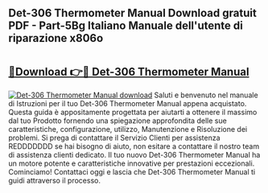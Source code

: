 ## Det-306 Thermometer Manual Download gratuit PDF - Part-5Bg Italiano Manuale dell'utente di riparazione x806o

# <h2><a href="http://dffw0zn.blite.top/?on=Det-306+Thermometer+Manual">🔗Download 👉🔴 Det-306 Thermometer Manual</a></h2>

[![Det-306 Thermometer Manual download](https://i.imgur.com/lujVjoI.png)](http://dffw0zn.blite.top/?on=Det-306+Thermometer+Manual)
Saluti e benvenuto nel manuale di Istruzioni per il tuo Det-306 Thermometer Manual appena acquistato. Questa guida è appositamente progettata per aiutarti a ottenere il massimo dal tuo Prodotto fornendo una spiegazione approfondita delle sue caratteristiche, configurazione, utilizzo, Manutenzione e Risoluzione dei problemi. Si prega di contattare il Servizio Clienti per assistenza REDDDDDDD se hai bisogno di aiuto, non esitare a contattare il nostro team di assistenza clienti dedicato. Il tuo nuovo Det-306 Thermometer Manual ha un motore potente e caratteristiche innovative per prestazioni eccezionali. Cominciamo! Contattaci oggi e lascia che Det-306 Thermometer Manual ti guidi attraverso il processo.
